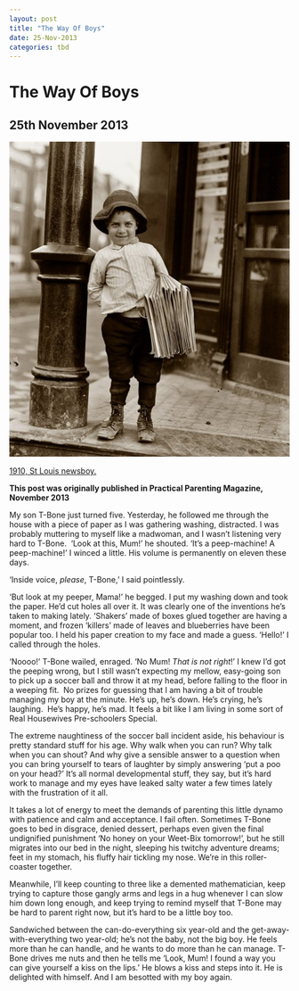 ```yaml
---
layout: post
title: "The Way Of Boys"
date: 25-Nov-2013
categories: tbd
---
```


# The Way Of Boys

## 25th November 2013

<img class="photo-horiz" src="/images/2013/11/05323u_0.preview.jpg" />

<a href="http://www.shorpy.com/node/2720">1910,   St Louis newsboy.</a>

**This post was originally published in Practical Parenting Magazine,   November 2013**

My son T-Bone just turned five. Yesterday, he followed me through the house with a piece of paper as I was gathering washing, distracted. I was probably muttering to myself like a madwoman, and I wasn’t listening very hard to T-Bone.  ‘Look at this, Mum!’ he shouted. ‘It’s a peep-machine! A peep-machine!’ I winced a little. His volume is permanently on eleven these days.

‘Inside voice, *please*, T-Bone,’ I said pointlessly.

‘But look at my peeper, Mama!’ he begged. I put my washing down and took the paper. He’d cut holes all over it. It was clearly one of the inventions he’s taken to making lately. ‘Shakers’ made of boxes glued together are having a moment, and frozen ‘killers’ made of leaves and blueberries have been popular too. I held his paper creation to my face and made a guess. ‘Hello!’ I called through the holes.

‘Noooo!’ T-Bone wailed, enraged. ‘No Mum! *That is not right*!’ I knew I’d got the peeping wrong, but I still wasn’t expecting my mellow, easy-going son to pick up a soccer ball and throw it at my head, before falling to the floor in a weeping fit.  No prizes for guessing that I am having a bit of trouble managing my boy at the minute. He’s up, he’s down. He’s crying, he’s laughing.  He’s happy, he’s mad. It feels a bit like I am living in some sort of Real Housewives Pre-schoolers Special.

The extreme naughtiness of the soccer ball incident aside, his behaviour is pretty standard stuff for his age. Why walk when you can run? Why talk when you can shout? And why give a sensible answer to a question when you can bring yourself to tears of laughter by simply answering ‘put a poo on your head?’ It’s all normal developmental stuff, they say, but it’s hard work to manage and my eyes have leaked salty water a few times lately with the frustration of it all.

It takes a lot of energy to meet the demands of parenting this little dynamo with patience and calm and acceptance. I fail often. Sometimes T-Bone goes to bed in disgrace, denied dessert, perhaps even given the final undignified punishment ‘No honey on your Weet-Bix tomorrow!’, but he still migrates into our bed in the night, sleeping his twitchy adventure dreams; feet in my stomach, his fluffy hair tickling my nose. We’re in this roller-coaster together.

Meanwhile, I’ll keep counting to three like a demented mathematician, keep trying to capture those gangly arms and legs in a hug whenever I can slow him down long enough, and keep trying to remind myself that T-Bone may be hard to parent right now, but it’s hard to be a little boy too.

Sandwiched between the can-do-everything six year-old and the get-away-with-everything two year-old; he’s not the baby, not the big boy. He feels more than he can handle, and he wants to do more than he can manage. T-Bone drives me nuts and then he tells me ‘Look, Mum! I found a way you can give yourself a kiss on the lips.’ He blows a kiss and steps into it. He is delighted with himself. And I am besotted with my boy again.

 

